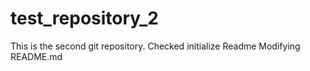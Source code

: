 # test_repository_2
This is the second git repository.  Checked initialize Readme
Modifying README.md
